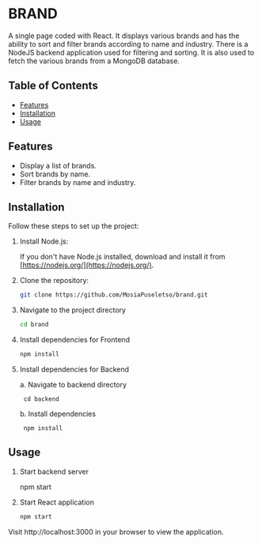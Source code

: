 # BRAND

A single page coded with React. It displays various brands and has the ability to sort and filter brands according to name and industry.
There is a NodeJS backend application used for filtering and sorting. It is also used to fetch the various brands from a MongoDB database.

## Table of Contents

- [Features](#features)
- [Installation](#installation)
- [Usage](#usage)

## Features

- Display a list of brands.
- Sort brands by name.
- Filter brands by name and industry.

## Installation

Follow these steps to set up the project:

1. Install Node.js:

   If you don't have Node.js installed, download and install it from [https://nodejs.org/](https://nodejs.org/).


2. Clone the repository:

   ```bash
   git clone https://github.com/MosiaPuseletso/brand.git

3. Navigate to the project directory

    ```bash
    cd brand

4. Install dependencies for Frontend

    ```bash
    npm install

5. Install dependencies for Backend

    a. Navigate to backend directory

        cd backend

    b. Install dependencies

        npm install

## Usage

1. Start backend server

    npm start

2. Start React application
    ```bash
    npm start

Visit http://localhost:3000 in your browser to view the application.